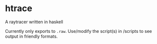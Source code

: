 # htrace

A raytracer written in haskell

Currently only exports to `.raw`. Use/modify the script(s) in /scripts to see output in friendly formats.
